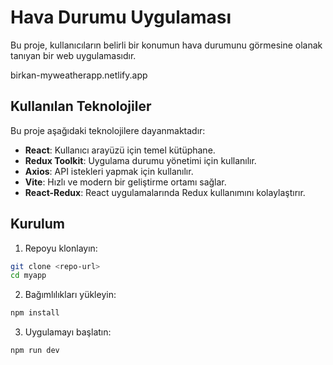 # Hava Durumu Uygulaması

Bu proje, kullanıcıların belirli bir konumun hava durumunu görmesine olanak tanıyan bir web uygulamasıdır. 

birkan-myweatherapp.netlify.app

## Kullanılan Teknolojiler

Bu proje aşağıdaki teknolojilere dayanmaktadır:

- **React**: Kullanıcı arayüzü için temel kütüphane.
- **Redux Toolkit**: Uygulama durumu yönetimi için kullanılır.
- **Axios**: API istekleri yapmak için kullanılır.
- **Vite**: Hızlı ve modern bir geliştirme ortamı sağlar.
- **React-Redux**: React uygulamalarında Redux kullanımını kolaylaştırır.

## Kurulum

1. Repoyu klonlayın:

```bash
git clone <repo-url>
cd myapp
```

2. Bağımlılıkları yükleyin:

```bash
npm install
```

3. Uygulamayı başlatın:

```bash
npm run dev
```

